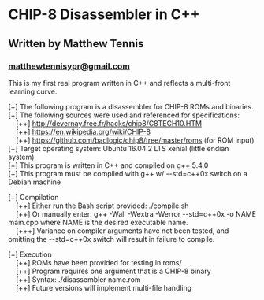 # CHIP-8 Disassembler in C++ </br>

## Written by Matthew Tennis </br>
### matthewtennisypr@gmail.com </br>

This is my first real program written in C++ and reflects a multi-front learning curve. 

[+] The following program is a disassembler for CHIP-8 ROMs and binaries. </br>
[+] The following sources were used and referenced for specifications:</br>
  &nbsp;&nbsp;&nbsp;&nbsp;[++] http://devernay.free.fr/hacks/chip8/C8TECH10.HTM</br>
  &nbsp;&nbsp;&nbsp;&nbsp;[++] https://en.wikipedia.org/wiki/CHIP-8</br>
  &nbsp;&nbsp;&nbsp;&nbsp;[++] https://github.com/badlogic/chip8/tree/master/roms (for ROM input)</br>
[+] Target operating system: Ubuntu 16.04.2 LTS xenial (little endian system)</br>
[+] This program is written in C++ and compiled on g++ 5.4.0</br>
[+] This program must be compiled with g++ w/ --std=c++0x switch on a Debian machine</br>

[+] Compilation</br>
  &nbsp;&nbsp;&nbsp;&nbsp;[++] Either run the Bash script provided: ./compile.sh</br>
  &nbsp;&nbsp;&nbsp;&nbsp;[++] Or manually enter: g++ -Wall -Wextra -Werror --std=c++0x -o NAME main.cpp where NAME is the desired executable name.</br>
  &nbsp;&nbsp;&nbsp;&nbsp;[+++] Variance on compiler arguments have not been tested, and omitting the --std=c++0x switch will result in failure to compile.</br>

[+] Execution</br>
  &nbsp;&nbsp;&nbsp;&nbsp;[++] ROMs have been provided for testing in roms/</br>
  &nbsp;&nbsp;&nbsp;&nbsp;[++] Program requires one argument that is a CHIP-8 binary</br>
  &nbsp;&nbsp;&nbsp;&nbsp;[++] Syntax: ./disassembler name.rom</br>
  &nbsp;&nbsp;&nbsp;&nbsp;[++] Future versions will implement multi-file handling</br>
  

